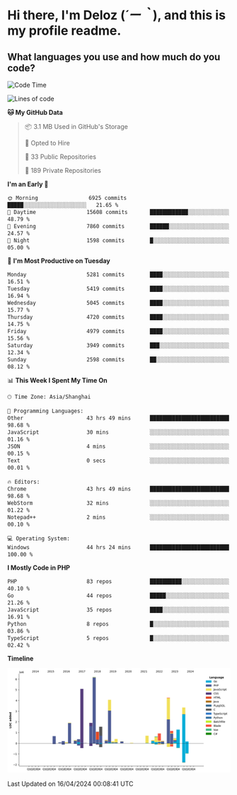 # **Hi there, I'm Deloz (*´ー｀*), and this is my profile readme.**

## **What languages you use and how much do you code?**

<!--START_SECTION:waka-->
![Code Time](http://img.shields.io/badge/Code%20Time-3%2C766%20hrs%201%20min-blue)

![Lines of code](https://img.shields.io/badge/From%20Hello%20World%20I%27ve%20Written-37.8%20million%20lines%20of%20code-blue)

**🐱 My GitHub Data** 

> 📦 3.1 MB Used in GitHub's Storage 
 > 
> 💼 Opted to Hire
 > 
> 📜 33 Public Repositories 
 > 
> 🔑 189 Private Repositories 
 > 
**I'm an Early 🐤** 

```text
🌞 Morning                6925 commits        █████░░░░░░░░░░░░░░░░░░░░   21.65 % 
🌆 Daytime                15608 commits       ████████████░░░░░░░░░░░░░   48.79 % 
🌃 Evening                7860 commits        ██████░░░░░░░░░░░░░░░░░░░   24.57 % 
🌙 Night                  1598 commits        █░░░░░░░░░░░░░░░░░░░░░░░░   05.00 % 
```
📅 **I'm Most Productive on Tuesday** 

```text
Monday                   5281 commits        ████░░░░░░░░░░░░░░░░░░░░░   16.51 % 
Tuesday                  5419 commits        ████░░░░░░░░░░░░░░░░░░░░░   16.94 % 
Wednesday                5045 commits        ████░░░░░░░░░░░░░░░░░░░░░   15.77 % 
Thursday                 4720 commits        ████░░░░░░░░░░░░░░░░░░░░░   14.75 % 
Friday                   4979 commits        ████░░░░░░░░░░░░░░░░░░░░░   15.56 % 
Saturday                 3949 commits        ███░░░░░░░░░░░░░░░░░░░░░░   12.34 % 
Sunday                   2598 commits        ██░░░░░░░░░░░░░░░░░░░░░░░   08.12 % 
```


📊 **This Week I Spent My Time On** 

```text
🕑︎ Time Zone: Asia/Shanghai

💬 Programming Languages: 
Other                    43 hrs 49 mins      █████████████████████████   98.68 % 
JavaScript               30 mins             ░░░░░░░░░░░░░░░░░░░░░░░░░   01.16 % 
JSON                     4 mins              ░░░░░░░░░░░░░░░░░░░░░░░░░   00.15 % 
Text                     0 secs              ░░░░░░░░░░░░░░░░░░░░░░░░░   00.01 % 

🔥 Editors: 
Chrome                   43 hrs 49 mins      █████████████████████████   98.68 % 
WebStorm                 32 mins             ░░░░░░░░░░░░░░░░░░░░░░░░░   01.22 % 
Notepad++                2 mins              ░░░░░░░░░░░░░░░░░░░░░░░░░   00.10 % 

💻 Operating System: 
Windows                  44 hrs 24 mins      █████████████████████████   100.00 % 
```

**I Mostly Code in PHP** 

```text
PHP                      83 repos            ██████████░░░░░░░░░░░░░░░   40.10 % 
Go                       44 repos            █████░░░░░░░░░░░░░░░░░░░░   21.26 % 
JavaScript               35 repos            ████░░░░░░░░░░░░░░░░░░░░░   16.91 % 
Python                   8 repos             █░░░░░░░░░░░░░░░░░░░░░░░░   03.86 % 
TypeScript               5 repos             █░░░░░░░░░░░░░░░░░░░░░░░░   02.42 % 
```



**Timeline**

![Lines of Code chart](https://raw.githubusercontent.com/deloz/deloz/main/assets/bar_graph.png)


 Last Updated on 16/04/2024 00:08:41 UTC
<!--END_SECTION:waka-->

